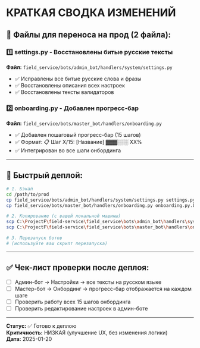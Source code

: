 # КРАТКАЯ СВОДКА ИЗМЕНЕНИЙ

## 📁 Файлы для переноса на прод (2 файла):

### 1️⃣ settings.py - Восстановлены битые русские тексты
**Файл:** `field_service/bots/admin_bot/handlers/system/settings.py`
- ✅ Исправлены все битые русские слова и фразы
- ✅ Восстановлены описания всех настроек
- ✅ Восстановлены тексты валидаторов

### 2️⃣ onboarding.py - Добавлен прогресс-бар
**Файл:** `field_service/bots/master_bot/handlers/onboarding.py`  
- ✅ Добавлен пошаговый прогресс-бар (15 шагов)
- ✅ Формат: 📋 Шаг X/15: [Название] ▓▓▓░░░ XX%
- ✅ Интегрирован во все шаги онбординга

---

## 🚀 Быстрый деплой:

```bash
# 1. Бэкап
cd /path/to/prod
cp field_service/bots/admin_bot/handlers/system/settings.py settings.py.backup
cp field_service/bots/master_bot/handlers/onboarding.py onboarding.py.backup

# 2. Копирование (с вашей локальной машины)
scp C:\ProjectF\field-service\field_service\bots\admin_bot\handlers\system\settings.py user@prod:/path/to/prod/field_service/bots/admin_bot/handlers/system/
scp C:\ProjectF\field-service\field_service\bots\master_bot\handlers\onboarding.py user@prod:/path/to/prod/field_service/bots/master_bot/handlers/

# 3. Перезапуск ботов
# (используйте ваш скрипт перезапуска)
```

---

## ✅ Чек-лист проверки после деплоя:

- [ ] Админ-бот → Настройки → все тексты на русском языке
- [ ] Мастер-бот → Онбординг → прогресс-бар отображается на каждом шаге
- [ ] Проверить работу всех 15 шагов онбординга
- [ ] Проверить редактирование настроек в админ-боте

---

**Статус:** ✅ Готово к деплою  
**Критичность:** НИЗКАЯ (улучшение UX, без изменения логики)  
**Дата:** 2025-01-20
